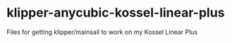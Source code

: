 # klipper-anycubic-kossel-linear-plus
Files for getting klipper/mainsail to work on my Kossel Linear Plus
